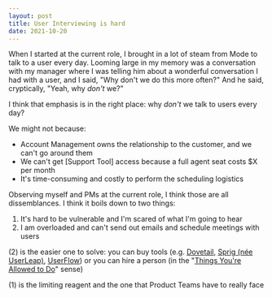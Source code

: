 ```yaml
---
layout: post
title: User Interviewing is hard
date: 2021-10-20
---
```


When I started at the current role, I brought in a lot of steam from Mode to talk to a user every day. Looming large in my memory was a conversation with my manager where I was telling him about a wonderful conversation I had with a user, and I said, "Why don't we do this more often?" And he said, cryptically, "Yeah, why *don't* we?"  

I think that emphasis is in the right place: why *don't* we talk to users every day? 

We might not because:

- Account Management owns the relationship to the customer, and we can't go around them
- We can't get [Support Tool] access because a full agent seat costs $X per month
- It's time-consuming and costly to perform the scheduling logistics

Observing myself and PMs at the current role, I think those are all dissemblances. I think it boils down to two things:

1. It's hard to be vulnerable and I'm scared of what I'm going to hear
2. I am overloaded and can't send out emails and schedule meetings with users

(2) is the easier one to solve: you can buy tools (e.g. [Dovetail](https://dovetailapp.com/), [Sprig (née UserLeap)](https://sprig.com/), [UserFlow](https://userflow.com/user-onboarding-software)) or you can hire a person (in the "[Things You're Allowed to Do](https://milan.cvitkovic.net/writing/things_youre_allowed_to_do/)" sense)

(1) is the limiting reagent and the one that Product Teams have to really face